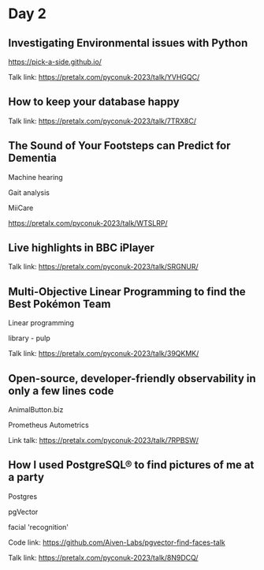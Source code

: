 # Day 2

## Investigating Environmental issues with Python

https://pick-a-side.github.io/

Talk link: https://pretalx.com/pyconuk-2023/talk/YVHGQC/

## How to keep your database happy

Talk link: https://pretalx.com/pyconuk-2023/talk/7TRX8C/

## The Sound of Your Footsteps can Predict for Dementia

Machine hearing

Gait analysis

MiiCare

https://pretalx.com/pyconuk-2023/talk/WTSLRP/

## Live highlights in BBC iPlayer

Talk link: https://pretalx.com/pyconuk-2023/talk/SRGNUR/

## Multi-Objective Linear Programming to find the Best Pokémon Team

Linear programming

library - pulp

Talk link: https://pretalx.com/pyconuk-2023/talk/39QKMK/

## Open-source, developer-friendly observability in only a few lines code

AnimalButton.biz

Prometheus
Autometrics

Link talk: https://pretalx.com/pyconuk-2023/talk/7RPBSW/

## How I used PostgreSQL® to find pictures of me at a party

Postgres

pgVector

facial 'recognition'

Code link: https://github.com/Aiven-Labs/pgvector-find-faces-talk

Talk link: https://pretalx.com/pyconuk-2023/talk/8N9DCQ/
